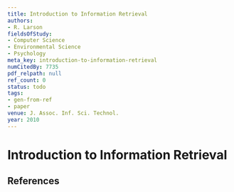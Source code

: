 ```yaml
---
title: Introduction to Information Retrieval
authors:
- R. Larson
fieldsOfStudy:
- Computer Science
- Environmental Science
- Psychology
meta_key: introduction-to-information-retrieval
numCitedBy: 7735
pdf_relpath: null
ref_count: 0
status: todo
tags:
- gen-from-ref
- paper
venue: J. Assoc. Inf. Sci. Technol.
year: 2010
---
```


# Introduction to Information Retrieval

## References
